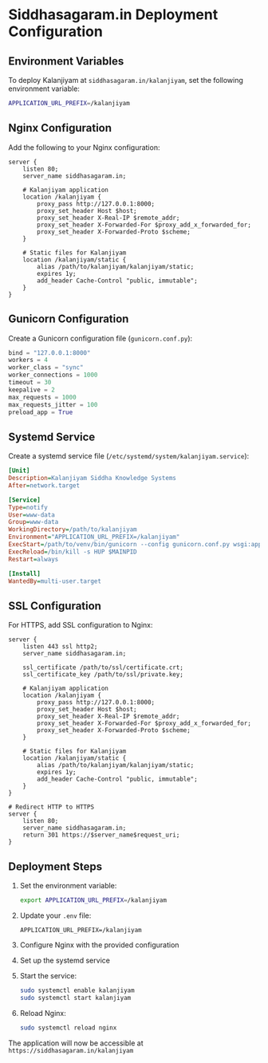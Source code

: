 # Siddhasagaram.in Deployment Configuration

## Environment Variables

To deploy Kalanjiyam at `siddhasagaram.in/kalanjiyam`, set the following environment variable:

```bash
APPLICATION_URL_PREFIX=/kalanjiyam
```

## Nginx Configuration

Add the following to your Nginx configuration:

```nginx
server {
    listen 80;
    server_name siddhasagaram.in;

    # Kalanjiyam application
    location /kalanjiyam {
        proxy_pass http://127.0.0.1:8000;
        proxy_set_header Host $host;
        proxy_set_header X-Real-IP $remote_addr;
        proxy_set_header X-Forwarded-For $proxy_add_x_forwarded_for;
        proxy_set_header X-Forwarded-Proto $scheme;
    }

    # Static files for Kalanjiyam
    location /kalanjiyam/static {
        alias /path/to/kalanjiyam/kalanjiyam/static;
        expires 1y;
        add_header Cache-Control "public, immutable";
    }
}
```

## Gunicorn Configuration

Create a Gunicorn configuration file (`gunicorn.conf.py`):

```python
bind = "127.0.0.1:8000"
workers = 4
worker_class = "sync"
worker_connections = 1000
timeout = 30
keepalive = 2
max_requests = 1000
max_requests_jitter = 100
preload_app = True
```

## Systemd Service

Create a systemd service file (`/etc/systemd/system/kalanjiyam.service`):

```ini
[Unit]
Description=Kalanjiyam Siddha Knowledge Systems
After=network.target

[Service]
Type=notify
User=www-data
Group=www-data
WorkingDirectory=/path/to/kalanjiyam
Environment="APPLICATION_URL_PREFIX=/kalanjiyam"
ExecStart=/path/to/venv/bin/gunicorn --config gunicorn.conf.py wsgi:app
ExecReload=/bin/kill -s HUP $MAINPID
Restart=always

[Install]
WantedBy=multi-user.target
```

## SSL Configuration

For HTTPS, add SSL configuration to Nginx:

```nginx
server {
    listen 443 ssl http2;
    server_name siddhasagaram.in;

    ssl_certificate /path/to/ssl/certificate.crt;
    ssl_certificate_key /path/to/ssl/private.key;

    # Kalanjiyam application
    location /kalanjiyam {
        proxy_pass http://127.0.0.1:8000;
        proxy_set_header Host $host;
        proxy_set_header X-Real-IP $remote_addr;
        proxy_set_header X-Forwarded-For $proxy_add_x_forwarded_for;
        proxy_set_header X-Forwarded-Proto $scheme;
    }

    # Static files for Kalanjiyam
    location /kalanjiyam/static {
        alias /path/to/kalanjiyam/kalanjiyam/static;
        expires 1y;
        add_header Cache-Control "public, immutable";
    }
}

# Redirect HTTP to HTTPS
server {
    listen 80;
    server_name siddhasagaram.in;
    return 301 https://$server_name$request_uri;
}
```

## Deployment Steps

1. Set the environment variable:
   ```bash
   export APPLICATION_URL_PREFIX=/kalanjiyam
   ```

2. Update your `.env` file:
   ```
   APPLICATION_URL_PREFIX=/kalanjiyam
   ```

3. Configure Nginx with the provided configuration

4. Set up the systemd service

5. Start the service:
   ```bash
   sudo systemctl enable kalanjiyam
   sudo systemctl start kalanjiyam
   ```

6. Reload Nginx:
   ```bash
   sudo systemctl reload nginx
   ```

The application will now be accessible at `https://siddhasagaram.in/kalanjiyam` 